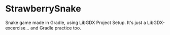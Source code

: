 # StrawberrySnake
Snake game made in Gradle, using LibGDX Project Setup.
It's just a LibGDX-excercise... and Gradle practice too.
